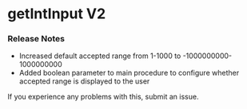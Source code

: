 # getIntInput V2

### Release Notes

- Increased default accepted range from 1-1000 to -1000000000-1000000000
- Added boolean parameter to main procedure to configure whether accepted range is displayed to the user

If you experience any problems with this, submit an issue.
